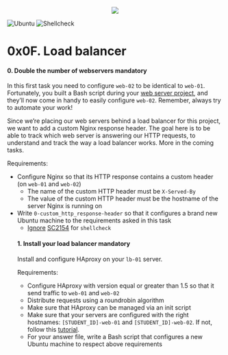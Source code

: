 <p align="center">
<a href="https://www.holbertonschool.com/"><img src="https://s3.amazonaws.com/bloc-global-assets/almanac-assets/bootcamps/logos/000/002/676/original/Holberton-School.png?1467187334"/>
</a>
</p>

![Ubuntu](https://img.shields.io/badge/Ubuntu-14.04_LTS-orange.svg)
![Shellcheck](https://img.shields.io/badge/Shellcheck-v0.3.3-lightgrey.svg)


<h1 class="gap">0x0F. Load balancer</h1>


<h4 class="task">
    0. Double the number of webservers
      <span class="alert alert-warning mandatory-optional">
        mandatory
      </span>
</h4><p>In this first task you need to configure <code>web-02</code> to be identical to <code>web-01</code>. Fortunately, you built a Bash script during your <a href="/rltoken/8oRonOh-zV4e2bmsZ3sxEw" target="_blank" title="web server project">web server project</a>, and they’ll now come in handy to easily configure <code>web-02</code>. Remember, always try to automate your work!</p><p>Since we’re placing our web servers behind a load balancer for this project, we want to add a custom Nginx response header. The goal here is to be able to track which web server is answering our HTTP requests, to understand and track the way a load balancer works. More in the coming tasks.</p><p>Requirements:</p><ul>
<li>Configure Nginx so that its HTTP response contains a custom header (on <code>web-01</code> and <code>web-02</code>)

<ul>
<li>The name of the custom HTTP header must be <code>X-Served-By</code></li>
<li>The value of the custom HTTP header must be the hostname of the server Nginx is running on</li>
</ul></li>
<li>Write <code>0-custom_http_response-header</code> so that it configures a brand new Ubuntu machine to the requirements asked in this task

<ul>
<li><a href="/rltoken/3AOvROMUNUrzxEWhli4GTw" target="_blank" title="Ignore">Ignore</a> <a href="/rltoken/i5f8DYX_rRYFz4hfbG_GJg" target="_blank" title="SC2154">SC2154</a> for <code>shellcheck</code></li>
</ul></li>


<h4 class="task">
    1. Install your load balancer
      <span class="alert alert-warning mandatory-optional">
        mandatory
      </span>
</h4><p>Install and configure HAproxy on your <code>lb-01</code> server.</p><p>Requirements:</p><ul>
<li>Configure HAproxy with version equal or greater than 1.5 so that it send traffic to <code>web-01</code> and <code>web-02</code></li>
<li>Distribute requests using a roundrobin algorithm</li>
<li>Make sure that HAproxy can be managed via an init script</li>
<li>Make sure that your servers are configured with the right hostnames: <code>[STUDENT_ID]-web-01</code> and <code>[STUDENT_ID]-web-02</code>. If not, follow this <a href="/rltoken/P7nGAS_YjgHdjAt8KTgJbw" target="_blank" title="tutorial">tutorial</a>.</li>
<li>For your answer file, write a Bash script that configures a new Ubuntu machine to respect above requirements</li>

